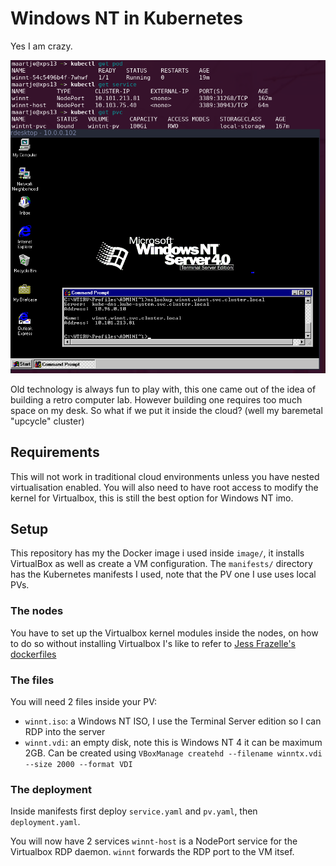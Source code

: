 # Windows NT in Kubernetes

Yes I am crazy.

![Screenshot of Windows NT in k8s](./screenshot.png)

Old technology is always fun to play with, this one came out of the idea of building a retro computer lab.
However building one requires too much space on my desk.
So what if we put it inside the cloud? (well my baremetal "upcycle" cluster)

## Requirements
This will not work in traditional cloud environments unless you have nested virtualisation enabled.
You will also need to have root access to modify the kernel for Virtualbox, this is still the best option for Windows NT imo.

## Setup
This repository has my the Docker image i used inside `image/`, it installs VirtualBox as well as create a VM configuration.
The `manifests/` directory has the Kubernetes manifests I used, note that the PV one I use uses local PVs.

### The nodes
You have to set up the Virtualbox kernel modules inside the nodes, on how to do so without installing Virtualbox I's like to refer to [Jess Frazelle's dockerfiles](https://github.com/jessfraz/dockerfiles/blob/master/virtualbox/Dockerfile)

### The files
You will need 2 files inside your PV:
* `winnt.iso`: a Windows NT ISO, I use the Terminal Server edition so I can RDP into the server
* `winnt.vdi`: an empty disk, note this is Windows NT 4 it can be maximum 2GB. Can be created using `VBoxManage createhd --filename winntx.vdi --size 2000 --format VDI`

### The deployment
Inside manifests first deploy `service.yaml` and `pv.yaml`, then `deployment.yaml`.

You will now have 2 services `winnt-host` is a NodePort service for the Virtualbox RDP daemon. `winnt` forwards the RDP port to the VM itsef.
